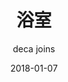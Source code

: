 ---
title: "浴室"
subtitle: "deca joins"
customForwardUrl: "https://www.youtube.com/watch?v=kZecE9AeELI"
displayImg: "https://img.youtube.com/vi/kZecE9AeELI/0.jpg"
date: "2018-01-07"
newTab: true 
---